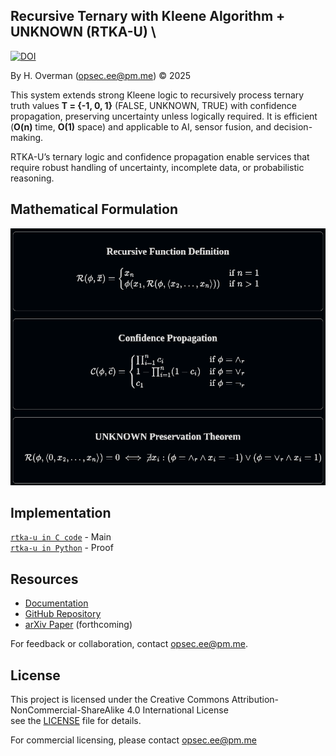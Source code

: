 ## Recursive Ternary with Kleene Algorithm + UNKNOWN (RTKA-U) \

[![DOI](https://zenodo.org/badge/1056690221.svg)](https://doi.org/10.5281/zenodo.17137874) 

By H. Overman ([opsec.ee@pm.me](mailto:opsec.ee@pm.me)) © 2025

This system extends strong Kleene logic to recursively process ternary truth values **T = {-1, 0, 1}** (FALSE, UNKNOWN, TRUE) with confidence propagation, preserving uncertainty unless logically required. It is efficient (**O(n)** time, **O(1)** space) and applicable to AI, sensor fusion, and decision-making.

RTKA-U’s ternary logic and confidence propagation enable services that require robust handling of uncertainty, incomplete data, or probabilistic reasoning.

<h2>Mathematical Formulation</h2>
<div align="center">
  <img src="https://github.com/opsec-ee/rtka-u/blob/main/images/rtka_u-v3.png" alt="RTKA-U Mathematical Formulations" />
</div>

## Implementation

[`rtka-u in C code`](code/c) - Main \
[`rtka-u in Python`](code/py) - Proof

## Resources

- [Documentation](doc/rtka-u.pdf)
- [GitHub Repository](https://github.com/opsec-ee/rtka-u)
- [arXiv Paper](https://arxiv.org/abs/XXXX.XXXXX) (forthcoming)

For feedback or collaboration, contact <opsec.ee@pm.me>.

## License

This project is licensed under the Creative Commons Attribution-NonCommercial-ShareAlike 4.0 International License \
see the [LICENSE](LICENSE) file for details.

For commercial licensing, please contact opsec.ee@pm.me
